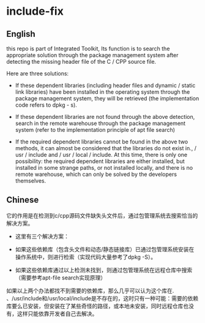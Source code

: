 # include-fix

## English

this repo is part of Integrated Toolkit, Its function is to search the appropriate solution through the package management system after detecting the missing header file of the C / CPP source file.

Here are three solutions:

* If these dependent libraries (including header files and dynamic / static link libraries) have been installed in the operating system through the package management system, they will be retrieved (the implementation code refers to dpkg - s).

* If these dependent libraries are not found through the above detection, search in the remote warehouse through the package management system (refer to the implementation principle of apt file search)

* If the required dependent libraries cannot be found in the above two methods, it can almost be considered that the libraries do not exist in., / usr / include and / usr / local / include. At this time, there is only one possibility: the required dependent libraries are either installed, but installed in some strange paths, or not installed locally, and there is no remote warehouse, which can only be solved by the developers themselves.

## Chinese

它的作用是在检测到c/cpp源码文件缺失头文件后，通过包管理系统去搜索恰当的解决方案。

* 这里有三个解决方案：

* 如果这些依赖库（包含头文件和动态/静态链接库）已通过包管理系统安装在操作系统中，则进行检索（实现代码大量参考了dpkg -S）。

* 如果这些依赖库通过以上检测未找到，则通过包管理系统在远程仓库中搜索（需要参考apt-file search实现原理）

如果以上两个办法都找不到需要的依赖库，那么几乎可以认为这个库在. 、/usr/include和/usr/local/include是不存在的，这时只有一种可能：需要的依赖库要么已安装，但安装在了某些奇怪的路径，或本地未安装，同时远程仓库也没有，这样只能依靠开发者自己去解决。
